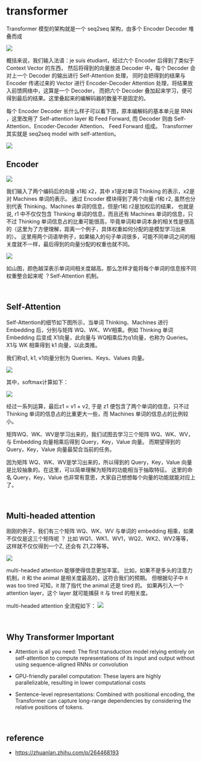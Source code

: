 # transformer

Transformer 模型的架构就是一个 seq2seq 架构，由多个 Encoder Decoder 堆叠而成

<img src="./images/Transfomer%20High-Level%20Look.png" />

概括来说，我们输入法语：je suis étudiant，经过六个 Encoder 后得到了类似于 Context Vector 的东西，
然后将得到的向量放进 Decoder 中，每个 Decoder 会对上一个 Decoder 的输出进行 Self-Attention 处理，
同时会把得到的结果与 Encoder 传递过来的 Vector 进行 Encoder-Decoder Attention 处理，将结果放入前馈网络中，这算是一个 Decoder，
而把六个 Decoder 叠加起来学习，便可得到最后的结果。这里叠起来的编解码器的数量不是固定的。

每个 Encoder Decoder 长什么样子可以看下图，原本编解码的基本单元是 RNN ，这里改用了 Self-attention layer 和 Feed Forward, 而 Decoder 则由 Self-Attention、Encoder-Decoder Attention、 Feed Forward 组成。 
Transformer 其实就是 seq2seq model with self-attention。

<img src="./images/Transformer%20Encoder-Decoder.png" />

<br>

## Encoder

<img src="./images/Encoder-Decoder%20workflow.png" />

我们输入了两个编码后的向量 x1和 x2，其中 x1是对单词 Thinking 的表示，x2是对 Machines 单词的表示。 
通过 Encoder 模块得到了两个向量 r1和 r2, 虽然也分别代表 Thinking、Machines 单词的信息，但是r1和 r2是加权后的结果，
也就是说, r1 中不仅仅包含 Thinking 单词的信息，而且还有 Machines 单词的信息，只不过 Thinking 单词信息占的比重可能很高，毕竟单词和单词本身的相关性是很高的（这里为了方便理解，距离一个例子，具体权重如何分配的是模型学习出来的）。
这里用两个词语举例子，如果输入的句子单词很多，可能不同单词之间的相关度就不一样，最后得到的向量分配的权重也就不同。

<img src="./images/words%20relation.png" />

如山图，颜色越深表示单词间相关度越高。那么怎样才能将每个单词的信息按不同权重整合起来呢 ？Self-Attention 机制。

<br>

## Self-Attention
Self-Attention的细节如下图所示，当单词 Thinking、Machines 进行 Embedding 后，分别与矩阵 
WQ、WK、WV相乘。例如 Thinking 单词 Embedding 后变成 X1向量，此向量与 WQ相乘后为q1向量，也称为 Queries。
X1与 WK 相乘得到 k1 向量，以此类推。

我们称q1, k1, v1向量分别为 Queries、Keys、Values 向量。

<img src="./images/self-attention.png" />

其中，softmax计算如下：

<img src="./images/self-attention%20softmax.png" />

经过一系列运算，最后z1 = v1 + v2, 于是 z1 便包含了两个单词的信息，只不过 Thinking 单词的信息占的比重更大一些，而 Machines 单词的信息占的比例较小。


矩阵WQ、WK、WV是学习出来的，我们试图去学习三个矩阵 WQ、WK、WV，与 Embedding 向量相乘后得到 Query，Key，Value 向量。
而期望得到的 Query，Key，Value 向量最契合当前的任务。

因为矩阵 WQ、WK、WV是学习出来的，所以得到的 Query，Key，Value 向量是比较抽象的。在这里，可以简单理解为矩阵的功能相当于抽取特征。
这里的命名 Query，Key，Value 也非常有意思，大家自己想想每个向量的功能就能对应上了。

<br>

## Multi-headed attention
刚刚的例子，我们有三个矩阵 WQ、WK、WV 与单词的 embedding 相乘，如果不仅仅是这三个矩阵呢 ？ 
比如 WQ1、WK1、WV1，WQ2、WK2、WV2等等，这样就不仅仅得到一个Z, 还会有 Z1,Z2等等。

<img src="./images/multi-head%20attention.png" />

multi-headed attention 能够使得信息更加丰富。
比如，如果不是多头的注意力机制，it 和 the animal 是相关度最高的，这符合我们的预期。
但根据句子中 it was too tired 可知，it 除了指代 the animal 还是 tired 的。
如果再引入一个 attention layer，这个 layer 就可能捕获 it 与 tired 的相关度。

multi-headed attention 全流程如下：
<img src="./images/multi-head%20attention%20workflow.png" />


<br>

## Why Transformer Important
- Attention is all you need:
The first transduction model relying entirely on self-attention to compute representations of its
input and output without using sequence-aligned RNNs or convolution

- GPU-friendly parallel computation: These layers are highly parallelizable, resulting in lower computational costs

- Sentence-level representations: Combined with positional encoding, the Transformer can capture long-range dependencies by
considering the relative positions of tokens.

<br>

## reference
- https://zhuanlan.zhihu.com/p/264468193